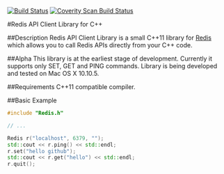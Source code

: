 [![Build Status](https://travis-ci.org/msolomatin/redis-client-cpp.svg)](https://travis-ci.org/msolomatin/redis-client-cpp) [![Coverity Scan Build Status](https://scan.coverity.com/projects/6455/badge.svg)](https://scan.coverity.com/projects/msolomatin-redis-client-cpp)

#Redis API Client Library for C++

##Description
Redis API Client Library is a small C++11 library for [Redis](http://redis.io/) which allows you to call Redis APIs
directly from your C++ code.

##Alpha
This library is at the earliest stage of development. Currently it supports only
SET, GET and PING commands. Library is being developed and tested on Mac OS X 10.10.5.

##Requirements
C++11 compatible compiler.

##Basic Example

```C++
#include "Redis.h"

// ...

Redis r("localhost", 6379, "");
std::cout << r.ping() << std::endl;
r.set("hello github");
std::cout << r.get("hello") << std::endl;
r.quit();
```
